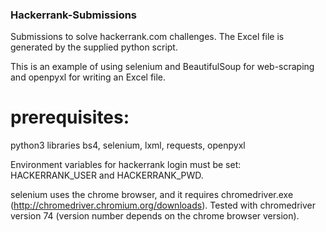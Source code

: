 ### Hackerrank-Submissions
Submissions to solve hackerrank.com challenges. The Excel file is generated by the supplied python script.

This is an example of using selenium and BeautifulSoup for web-scraping and openpyxl for writing an Excel file.

# prerequisites:
python3 libraries bs4, selenium, lxml, requests, openpyxl

Environment variables for hackerrank login must be set: HACKERRANK_USER and HACKERRANK_PWD.

selenium uses the chrome browser, and it requires chromedriver.exe
(http://chromedriver.chromium.org/downloads). 
Tested with chromedriver version 74 (version number depends on the chrome browser version).

